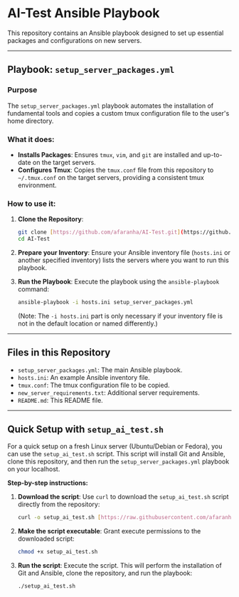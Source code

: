 # AI-Test Ansible Playbook

This repository contains an Ansible playbook designed to set up essential packages and configurations on new servers.

---

## Playbook: `setup_server_packages.yml`

### Purpose

The `setup_server_packages.yml` playbook automates the installation of fundamental tools and copies a custom tmux configuration file to the user's home directory.

### What it does:

-   **Installs Packages**: Ensures `tmux`, `vim`, and `git` are installed and up-to-date on the target servers.
-   **Configures Tmux**: Copies the `tmux.conf` file from this repository to `~/.tmux.conf` on the target servers, providing a consistent tmux environment.

### How to use it:

1.  **Clone the Repository**:
    ```bash
    git clone [https://github.com/afaranha/AI-Test.git](https://github.com/afaranha/AI-Test.git)
    cd AI-Test
    ```

2.  **Prepare your Inventory**:
    Ensure your Ansible inventory file (`hosts.ini` or another specified inventory) lists the servers where you want to run this playbook.

3.  **Run the Playbook**:
    Execute the playbook using the `ansible-playbook` command:
    ```bash
    ansible-playbook -i hosts.ini setup_server_packages.yml
    ```
    (Note: The `-i hosts.ini` part is only necessary if your inventory file is not in the default location or named differently.)

---

## Files in this Repository

-   `setup_server_packages.yml`: The main Ansible playbook.
-   `hosts.ini`: An example Ansible inventory file.
-   `tmux.conf`: The tmux configuration file to be copied.
-   `new_server_requirements.txt`: Additional server requirements.
-   `README.md`: This README file.

---

## Quick Setup with `setup_ai_test.sh`

For a quick setup on a fresh Linux server (Ubuntu/Debian or Fedora), you can use the `setup_ai_test.sh` script. This script will install Git and Ansible, clone this repository, and then run the `setup_server_packages.yml` playbook on your localhost.

**Step-by-step instructions:**

1.  **Download the script**:
    Use `curl` to download the `setup_ai_test.sh` script directly from the repository:
    ```bash
    curl -o setup_ai_test.sh [https://raw.githubusercontent.com/afaranha/AI-Test/main/setup_ai_test.sh](https://raw.githubusercontent.com/afaranha/AI-Test/main/setup_ai_test.sh)
    ```

2.  **Make the script executable**:
    Grant execute permissions to the downloaded script:
    ```bash
    chmod +x setup_ai_test.sh
    ```

3.  **Run the script**:
    Execute the script. This will perform the installation of Git and Ansible, clone the repository, and run the playbook:
    ```bash
    ./setup_ai_test.sh
    ```